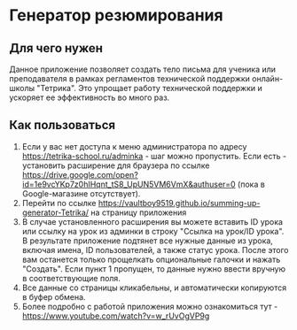 # Генератор резюмирования

## Для чего нужен
Данное приложение позволяет создать тело письма для ученика или преподавателя в рамках регламентов технической поддержки онлайн-школы "Тетрика". Это упрощает работу технической поддержки и ускоряет ее эффективность во много раз.

## Как пользоваться

1. Если у вас нет доступа к меню администратора по адресу https://tetrika-school.ru/adminka - шаг можно пропустить. Если есть - установить расширение для браузера по ссылке https://drive.google.com/open?id=1e9vcYKp7z0hIHqnt_tS8_UpUN5VM6VmX&authuser=0 (пока в Google-магазине отсутствует). 
2. Перейти по ссылке https://vaultboy9519.github.io/summing-up-generator-Tetrika/ на страницу приложения
3. В случае установленного расширения вы можете вставить ID урока или ссылку на урок из админки в строку "Ссылка на урок/ID урока". В результате приложение подтянет все нужные данные из урока, включая имена, ID пользователей, а также статус урока. После этого вам останется только прощелкать опциональные галочки и нажать "Создать". Если пункт 1 пропущен, то данные нужно ввести вручную в соответствующие поля.
4. Все данные со страницы кликабельны, и автоматически копируются в буфер обмена.
5. Более подробно с работой приложения можно ознакомиться тут - https://www.youtube.com/watch?v=w_rUvOgVP9g
